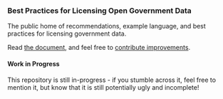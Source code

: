 ### Best Practices for Licensing Open Government Data

The public home of recommendations, example language, and best practices for licensing government data.

Read [the document](http://unitedstates.github.io/licensing/), and feel free to [contribute improvements](#).

#### Work in Progress

This repository is still in-progress - if you stumble across it, feel free to mention it, but know that it is still potentially ugly and incomplete!